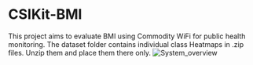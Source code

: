 # CSIKit-BMI

This project aims to evaluate BMI using Commodity WiFi for public health monitoring.
The dataset folder contains individual class Heatmaps in .zip files. Unzip them and place them there only. 
![System_overview](https://github.com/kiran-collab/CSIKit-BMI/assets/75129341/3f5247ee-4578-4411-a27e-04a50d17cf70)
